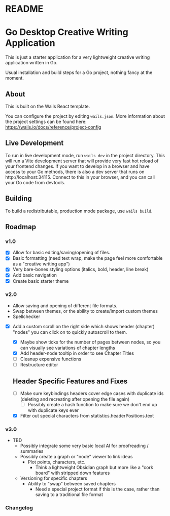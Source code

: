 # README

# Go Desktop Creative Writing Application

This is just a starter application for a very lightweight creative writing application written in Go.

Usual installation and build steps for a Go project, nothing fancy at the moment.

## About

This is built on the Wails React template.

You can configure the project by editing `wails.json`. More information about the project settings can be found
here: https://wails.io/docs/reference/project-config

## Live Development

To run in live development mode, run `wails dev` in the project directory. This will run a Vite development
server that will provide very fast hot reload of your frontend changes. If you want to develop in a browser
and have access to your Go methods, there is also a dev server that runs on http://localhost:34115. Connect
to this in your browser, and you can call your Go code from devtools.

## Building

To build a redistributable, production mode package, use `wails build`.

## Roadmap

### v1.0

- [x] Allow for basic editing/saving/opening of files.
- [x] Basic formatting (need text wrap, make the page feel more comfortable as a "creative writing app")
- [x] Very bare-bones styling options (italics, bold, header, line break)
- [x] Add basic navigation
- [x] Create basic starter theme

### v2.0

- Allow saving and opening of different file formats.
- Swap between themes, or the ability to create/import custom themes
- Spellchecker
- [x] Add a custom scroll on the right side which shows header (chapter) "nodes" you can click on to quickly autoscroll to them.

  - [x] Maybe show ticks for the number of pages between nodes, so you can visually see variations of chapter lengths
  - [x] Add header-node tooltip in order to see Chapter Titles
  - [ ] Cleanup expensive functions
  - [ ] Restructure editor

  ## Header Specific Features and Fixes

  - [ ] Make sure keybindings headers cover edge cases with duplicate ids (deleting and recreating after opening the file again)
    - [ ] Possibly create a hash function to make sure we don't end up with duplicate keys ever
  - [x] Filter out special characters from statistics.headerPositions.text

### v3.0

- TBD
  - Possibly integrate some very basic local AI for proofreading / summaries
  - Possibly create a graph or "node" viewer to link ideas
    - Plot points, characters, etc.
      - Think a lightweight Obsidian graph but more like a "cork board" with stripped down features
  - Versioning for specific chapters
    - Ability to "swap" between saved chapters
      - Need a special project format if this is the case, rather than saving to a traditional file format

### Changelog
